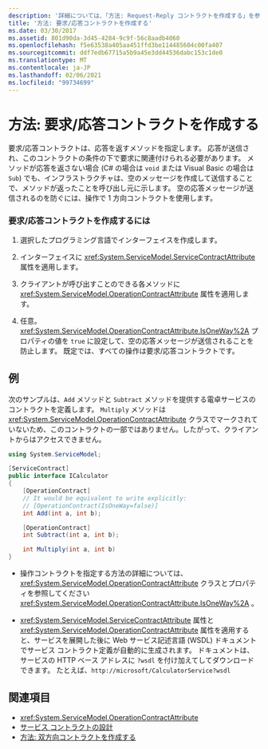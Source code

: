 ```yaml
---
description: '詳細については、「方法: Request-Reply コントラクトを作成する」を参照してください。'
title: '方法: 要求/応答コントラクトを作成する'
ms.date: 03/30/2017
ms.assetid: 801d90da-3d45-4284-9c9f-56c8aadb4060
ms.openlocfilehash: f5e63538a405aa451ffd3be114485604c00fa407
ms.sourcegitcommit: ddf7edb67715a5b9a45e3dd44536dabc153c1de0
ms.translationtype: MT
ms.contentlocale: ja-JP
ms.lasthandoff: 02/06/2021
ms.locfileid: "99734699"
---
```

# <a name="how-to-create-a-request-reply-contract"></a>方法: 要求/応答コントラクトを作成する

要求/応答コントラクトは、応答を返すメソッドを指定します。 応答が送信され、このコントラクトの条件の下で要求に関連付けられる必要があります。 メソッドが応答を返さない場合 (C# の場合は `void` または Visual Basic の場合は `Sub`) でも、インフラストラクチャは、空のメッセージを作成して送信することで、メソッドが返ったことを呼び出し元に示します。 空の応答メッセージが送信されるのを防ぐには、操作で 1 方向コントラクトを使用します。  
  
### <a name="to-create-a-request-reply-contract"></a>要求/応答コントラクトを作成するには  
  
1. 選択したプログラミング言語でインターフェイスを作成します。  
  
2. インターフェイスに <xref:System.ServiceModel.ServiceContractAttribute> 属性を適用します。  
  
3. クライアントが呼び出すことのできる各メソッドに <xref:System.ServiceModel.OperationContractAttribute> 属性を適用します。  
  
4. 任意。 <xref:System.ServiceModel.OperationContractAttribute.IsOneWay%2A> プロパティの値を `true` に設定して、空の応答メッセージが送信されることを防止します。 既定では、すべての操作は要求/応答コントラクトです。  
  
## <a name="example"></a>例  

 次のサンプルは、`Add` メソッドと `Subtract` メソッドを提供する電卓サービスのコントラクトを定義します。 `Multiply` メソッドは <xref:System.ServiceModel.OperationContractAttribute> クラスでマークされていないため、このコントラクトの一部ではありません。したがって、クライアントからはアクセスできません。  
  
```csharp
using System.ServiceModel;

[ServiceContract]
public interface ICalculator
{
    [OperationContract]
    // It would be equivalent to write explicitly:
    // [OperationContract(IsOneWay=false)]
    int Add(int a, int b);

    [OperationContract]
    int Subtract(int a, int b);

    int Multiply(int a, int b)
}
```
  
- 操作コントラクトを指定する方法の詳細については、 <xref:System.ServiceModel.OperationContractAttribute> クラスとプロパティを参照してください <xref:System.ServiceModel.OperationContractAttribute.IsOneWay%2A> 。  
  
- <xref:System.ServiceModel.ServiceContractAttribute> 属性と <xref:System.ServiceModel.OperationContractAttribute> 属性を適用すると、サービスを展開した後に Web サービス記述言語 (WSDL) ドキュメントでサービス コントラクト定義が自動的に生成されます。 ドキュメントは、サービスの HTTP ベース アドレスに `?wsdl` を付け加えてしてダウンロードできます。 たとえば、`http://microsoft/CalculatorService?wsdl`  
  
## <a name="see-also"></a>関連項目

- <xref:System.ServiceModel.OperationContractAttribute>
- [サービス コントラクトの設計](../designing-service-contracts.md)
- [方法: 双方向コントラクトを作成する](how-to-create-a-duplex-contract.md)
